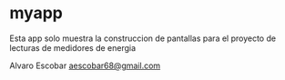 # myapp
Esta app solo muestra la construccion de pantallas para el proyecto de lecturas de medidores de energia

Alvaro Escobar
aescobar68@gmail.com

